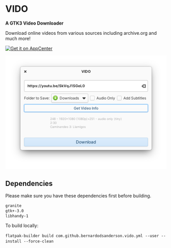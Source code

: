 # VIDO
**A GTK3 Video Downloader**

Download online videos from various sources including archive.org and much more!

[![Get it on AppCenter](https://appcenter.elementary.io/badge.svg)](https://appcenter.elementary.io/com.github.bernardodsanderson.vido)

![screenshot](data/images/VIDO-ready.png)

## Dependencies

Please make sure you have these dependencies first before building.

```
granite
gtk+-3.0
libhandy-1
```

To build locally:

`flatpak-builder build com.github.bernardodsanderson.vido.yml --user --install --force-clean`
